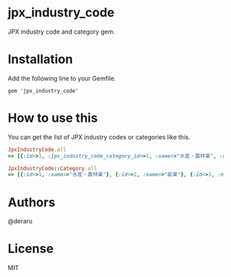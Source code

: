 # jpx_industry_code

JPX industry code and category gem.

# Installation

Add the following line to your Gemfile.

```
gem 'jpx_industry_code'
```

# How to use this

You can get the list of JPX industry codes or categories like this.

```ruby
JpxIndustryCode.all
=> [{:id=>1, :jpx_industry_code_category_id=>1, :name=>"水産・農林業", :code=>"0050"}, {:id=>2, :jpx_industry_code_category_id=>2, :name=>"鉱業", :code=>"1050"}, {:id=>3, :jpx_industry_code_category_id=>3, :name=>"建設業", :code=>"2050"}...]

JpxIndustryCode::Category.all
=> [{:id=>1, :name=>"水産・農林業"}, {:id=>2, :name=>"鉱業"}, {:id=>3, :name=>"建設業"}...]
```

# Authors

@deraru

# License

MIT
